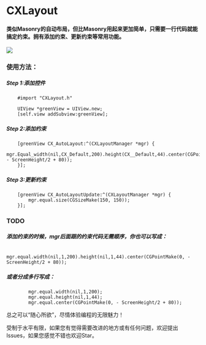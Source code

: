 # CXLayout

#### 类似Masonry的自动布局，但比Masonry用起来更加简单，只需要一行代码就能搞定约束。拥有添加约束、更新约束等常用功能。
![](https://raw.githubusercontent.com/chuxiaojiajia/CXLayout/master/CXLayout%20iOS%20Examples/CXLayout.gif)  
### 使用方法：
##### Step 1:添加控件 
```
    #import "CXLayout.h"
    
    UIView *greenView = UIView.new;
    [self.view addSubview:greenView];
```    
##### Step 2:添加约束 
```
    [greenView CX_AutoLayout:^(CXLayoutManager *mgr) {
        mgr.Equal_width(nil,CX_Default,200).height(CX__Default,44).center(CGPointMake(0, - ScreenHeight/2 + 80));
    }];
```  
##### Step 3:更新约束 
```
    [greenView CX_AutoLayoutUpdate:^(CXLayoutManager *mgr) {
        mgr.equal.size(CGSizeMake(150, 150));
    }];
```

### TODO
##### 添加约束的时候，mgr后面跟的约束代码无需顺序，你也可以写成：
```
        mgr.equal.width(nil,1,200).height(nil,1,44).center(CGPointMake(0, - ScreenHeight/2 + 80));
```
##### 或者分成多行写成：
```
        mgr.equal.width(nil,1,200);
        mgr.equal.height(nil,1,44);
        mgr.equal.center(CGPointMake(0, - ScreenHeight/2 + 80));
```
总之可以“随心所欲”，尽情体验编程的无限魅力！
        
受制于水平有限，如果您有觉得需要改进的地方或有任何问题，欢迎提出Issues，如果您感觉不错也欢迎Star。
        
